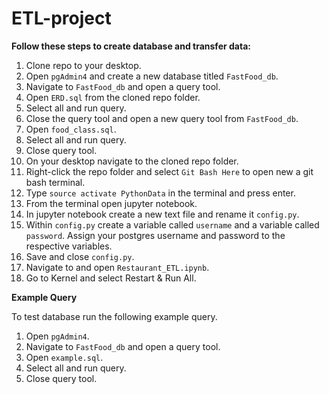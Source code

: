 # ETL-project

**Follow these steps to create database and transfer data:**

1. Clone repo to your desktop.
1. Open `pgAdmin4` and create a new database titled `FastFood_db`.
1. Navigate to `FastFood_db` and open a query tool.
1. Open `ERD.sql` from the cloned repo folder.
1. Select all and run query.
1. Close the query tool and open a new query tool from `FastFood_db`.
1. Open `food_class.sql`.
1. Select all and run query.
1. Close query tool.
1. On your desktop navigate to the cloned repo folder.
1. Right-click the repo folder and select `Git Bash Here` to open new a git bash terminal.
1. Type `source activate PythonData` in the terminal and press enter.
1. From the terminal open jupyter notebook.
1. In jupyter notebook create a new text file and rename it `config.py`.
1. Within `config.py` create a variable called `username` and a variable called `password`. Assign your postgres username and password to the respective variables.
1. Save and close `config.py`.
1. Navigate to and open `Restaurant_ETL.ipynb`.
1. Go to Kernel and select Restart & Run All.

**Example Query**

To test database run the following example query.

1. Open `pgAdmin4`.
1. Navigate to `FastFood_db` and open a query tool.
1. Open `example.sql`.
1. Select all and run query.
1. Close query tool.

